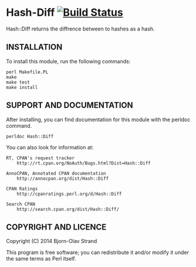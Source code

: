 # Hash-Diff [![Build Status](https://travis-ci.org/bolav/hash-diff.svg?branch=master)](https://travis-ci.org/bolav/hash-diff)

Hash::Diff returns the diffrence between to hashes as a hash.


## INSTALLATION

To install this module, run the following commands:

	perl Makefile.PL
	make
	make test
	make install

## SUPPORT AND DOCUMENTATION

After installing, you can find documentation for this module with the
perldoc command.

    perldoc Hash::Diff

You can also look for information at:

    RT, CPAN's request tracker
        http://rt.cpan.org/NoAuth/Bugs.html?Dist=Hash::Diff

    AnnoCPAN, Annotated CPAN documentation
        http://annocpan.org/dist/Hash::Diff

    CPAN Ratings
        http://cpanratings.perl.org/d/Hash::Diff

    Search CPAN
        http://search.cpan.org/dist/Hash::Diff/


## COPYRIGHT AND LICENCE

Copyright (C) 2014 Bjorn-Olav Strand

This program is free software; you can redistribute it and/or modify it
under the same terms as Perl itself.


